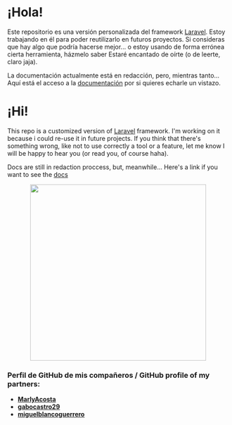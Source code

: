 # ¡Hola!

Este repositorio es una versión personalizada del framework [Laravel](https://laravel.com "El framework PHP para los artesanos de la WEB ;)").
Estoy trabajando en él para poder reutilizarlo en futuros proyectos.
Si consideras que hay algo que podría hacerse mejor... o estoy usando de forma errónea cierta herramienta, házmelo saber
Estaré encantado de oírte (o de leerte, claro jaja).

La documentación actualmente está en redacción, pero, mientras tanto...
Aquí está el acceso a la [documentación](https://docs.google.com/document/d/15F_Ywng-sSiGzUeCGRmizyGXWOjjE5rNEqxFzfbO9kk/edit?usp=sharing) por si quieres echarle un vistazo.

# ¡Hi!

This repo is a customized version of [Laravel](https://laravel.com "The PHP Framework for Web Artisans ;)") framework.
I'm working on it because i could re-use it in future projects.
If you think that there's something wrong, like not to use correctly a tool or a feature, let me know
I will be happy to hear you (or read you, of course haha).

Docs are still in redaction proccess, but, meanwhile...
Here's a link if you want to see the [docs](https://docs.google.com/document/d/15F_Ywng-sSiGzUeCGRmizyGXWOjjE5rNEqxFzfbO9kk/edit?usp=sharing)



<p align="center"><img src="https://res.cloudinary.com/dtfbvvkyp/image/upload/v1566331377/laravel-logolockup-cmyk-red.svg" width="400"></p>

### Perfil de GitHub de mis compañeros / GitHub profile of my partners:
- **[MarlyAcosta](https://github.com/MarlyAcosta)**
- **[gabocastro29](https://github.com/gabocastro29)**
- **[miguelblancoguerrero](https://github.com/miguelblancoguerrero)**
